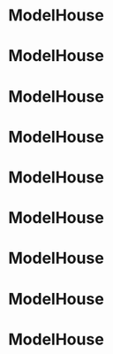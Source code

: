 # ModelHouse
# ModelHouse
# ModelHouse
# ModelHouse
# ModelHouse
# ModelHouse
# ModelHouse
# ModelHouse
# ModelHouse
